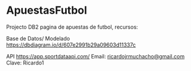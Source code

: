 # ApuestasFutbol
Projecto DB2 pagina de apuestas de futbol, recursos:

Base de Datos/ Modelado
https://dbdiagram.io/d/607e2991b29a09603d11337c

API
https://app.sportdataapi.com/
Email: ricardojrmuchacho@gmail.com
Clave: Ricardo1
